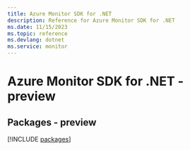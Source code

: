```yaml
---
title: Azure Monitor SDK for .NET
description: Reference for Azure Monitor SDK for .NET
ms.date: 11/15/2023
ms.topic: reference
ms.devlang: dotnet
ms.service: monitor
---
```

# Azure Monitor SDK for .NET - preview
## Packages - preview
[!INCLUDE [packages](monitor-index.md)]